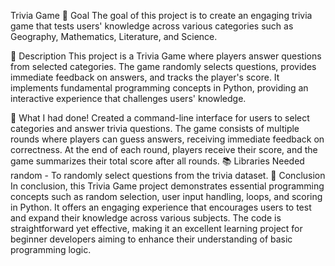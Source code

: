 Trivia Game
🎯 Goal
The goal of this project is to create an engaging trivia game that tests users' knowledge across various categories such as Geography, Mathematics, Literature, and Science.

🧾 Description
This project is a Trivia Game where players answer questions from selected categories. The game randomly selects questions, provides immediate feedback on answers, and tracks the player's score. It implements fundamental programming concepts in Python, providing an interactive experience that challenges users' knowledge.

🧮 What I had done!
Created a command-line interface for users to select categories and answer trivia questions.
The game consists of multiple rounds where players can guess answers, receiving immediate feedback on correctness.
At the end of each round, players receive their score, and the game summarizes their total score after all rounds.
📚 Libraries Needed
random - To randomly select questions from the trivia dataset.
📢 Conclusion
In conclusion, this Trivia Game project demonstrates essential programming concepts such as random selection, user input handling, loops, and scoring in Python. It offers an engaging experience that encourages users to test and expand their knowledge across various subjects. The code is straightforward yet effective, making it an excellent learning project for beginner developers aiming to enhance their understanding of basic programming logic.